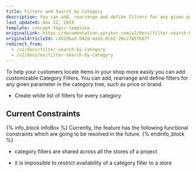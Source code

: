 ```yaml
---
title: Filters and Search by Category
description: You can add, rearrange and define filters for any given parameter in the category tree, such as price or brand.
last_updated: Nov 22, 2019
template: concept-topic-template
originalLink: https://documentation.spryker.com/v2/docs/filter-search-by-category
originalArticleId: c4522bad-b42d-4a32-8c62-28c2765f667f
redirect_from:
  - /v2/docs/filter-search-by-category
  - /v2/docs/en/filter-search-by-category
---
```


To help your customers locate items in your shop more easily you can add customizable Category Filters. You can add, rearrange and define filters for any given parameter in the category tree, such as price or brand.

* Create white list of filters for every category

## Current Constraints

{% info_block infoBox %}
Currently, the feature has the following functional constraints which are going to be resolved in the future.
{% endinfo_block %}

* category filters are shared across all the stores of a project

* it is impossible to restrict availability of a category filter to a store

